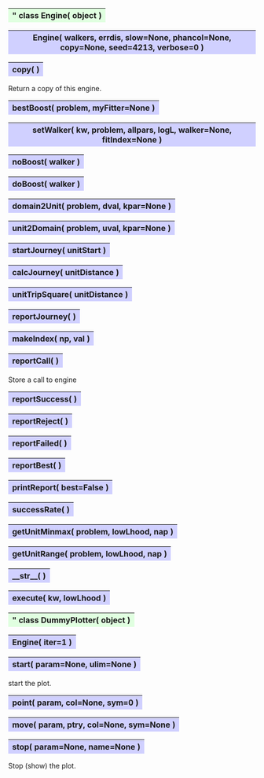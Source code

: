 ---
---


<a name="Engine"></a>
<table><thead style="background-color:#E0FFE0; width:100%"><tr><th text-align=left>"
<strong>class Engine(</strong> object )
</th></tr></thead></table>

<b></b>

<a name="Engine"></a>
<table><thead style="background-color:#D0D0FF; width:100%"><tr><th text-align:left>
<strong>Engine(</strong> walkers, errdis, slow=None, phancol=None, copy=None,
 seed=4213, verbose=0 )
</th></tr></thead></table>

<b></b>

<a name="copy"></a>
<table><thead style="background-color:#D0D0FF; width:100%"><tr><th text-align:left>
<strong>copy(</strong> )
</th></tr></thead></table>

Return a copy of this engine. 

<a name="bestBoost"></a>
<table><thead style="background-color:#D0D0FF; width:100%"><tr><th text-align:left>
<strong>bestBoost(</strong> problem, myFitter=None ) 
</th></tr></thead></table>


<a name="setWalker"></a>
<table><thead style="background-color:#D0D0FF; width:100%"><tr><th text-align:left>
<strong>setWalker(</strong> kw, problem, allpars, logL, walker=None, fitIndex=None ) 
</th></tr></thead></table>

<b></b>

<a name="noBoost"></a>
<table><thead style="background-color:#D0D0FF; width:100%"><tr><th text-align:left>
<strong>noBoost(</strong> walker ) 
</th></tr></thead></table>
<a name="doBoost"></a>
<table><thead style="background-color:#D0D0FF; width:100%"><tr><th text-align:left>
<strong>doBoost(</strong> walker ) 
</th></tr></thead></table>

<b></b>

<a name="domain2Unit"></a>
<table><thead style="background-color:#D0D0FF; width:100%"><tr><th text-align:left>
<strong>domain2Unit(</strong> problem, dval, kpar=None ) 
</th></tr></thead></table>

<b></b>

<a name="unit2Domain"></a>
<table><thead style="background-color:#D0D0FF; width:100%"><tr><th text-align:left>
<strong>unit2Domain(</strong> problem, uval, kpar=None ) 
</th></tr></thead></table>

<b></b>

<a name="startJourney"></a>
<table><thead style="background-color:#D0D0FF; width:100%"><tr><th text-align:left>
<strong>startJourney(</strong> unitStart ) 
</th></tr></thead></table>

<b></b>

<a name="calcJourney"></a>
<table><thead style="background-color:#D0D0FF; width:100%"><tr><th text-align:left>
<strong>calcJourney(</strong> unitDistance ) 
</th></tr></thead></table>

<b></b>

<a name="unitTripSquare"></a>
<table><thead style="background-color:#D0D0FF; width:100%"><tr><th text-align:left>
<strong>unitTripSquare(</strong> unitDistance ) 
</th></tr></thead></table>

<b></b>

<a name="reportJourney"></a>
<table><thead style="background-color:#D0D0FF; width:100%"><tr><th text-align:left>
<strong>reportJourney(</strong> ) 
</th></tr></thead></table>
<a name="makeIndex"></a>
<table><thead style="background-color:#D0D0FF; width:100%"><tr><th text-align:left>
<strong>makeIndex(</strong> np, val ) 
</th></tr></thead></table>
<a name="reportCall"></a>
<table><thead style="background-color:#D0D0FF; width:100%"><tr><th text-align:left>
<strong>reportCall(</strong> )
</th></tr></thead></table>

Store a call to engine 

<a name="reportSuccess"></a>
<table><thead style="background-color:#D0D0FF; width:100%"><tr><th text-align:left>
<strong>reportSuccess(</strong> )
</th></tr></thead></table>


<a name="reportReject"></a>
<table><thead style="background-color:#D0D0FF; width:100%"><tr><th text-align:left>
<strong>reportReject(</strong> )
</th></tr></thead></table>


<a name="reportFailed"></a>
<table><thead style="background-color:#D0D0FF; width:100%"><tr><th text-align:left>
<strong>reportFailed(</strong> )
</th></tr></thead></table>


<a name="reportBest"></a>
<table><thead style="background-color:#D0D0FF; width:100%"><tr><th text-align:left>
<strong>reportBest(</strong> )
</th></tr></thead></table>


<a name="printReport"></a>
<table><thead style="background-color:#D0D0FF; width:100%"><tr><th text-align:left>
<strong>printReport(</strong> best=False ) 
</th></tr></thead></table>
<a name="successRate"></a>
<table><thead style="background-color:#D0D0FF; width:100%"><tr><th text-align:left>
<strong>successRate(</strong> ) 
</th></tr></thead></table>


<a name="getUnitMinmax"></a>
<table><thead style="background-color:#D0D0FF; width:100%"><tr><th text-align:left>
<strong>getUnitMinmax(</strong> problem, lowLhood, nap ) 
</th></tr></thead></table>

<b></b>

<a name="getUnitRange"></a>
<table><thead style="background-color:#D0D0FF; width:100%"><tr><th text-align:left>
<strong>getUnitRange(</strong> problem, lowLhood, nap ) 
</th></tr></thead></table>

<b></b>

<a name="__str__"></a>
<table><thead style="background-color:#D0D0FF; width:100%"><tr><th text-align:left>
<strong>__str__(</strong> ) 
</th></tr></thead></table>
<a name="execute"></a>
<table><thead style="background-color:#D0D0FF; width:100%"><tr><th text-align:left>
<strong>execute(</strong> kw, lowLhood )
</th></tr></thead></table>

<b></b>
<b></b>



<a name="DummyPlotter"></a>
<table><thead style="background-color:#E0FFE0; width:100%"><tr><th text-align=left>"
<strong>class DummyPlotter(</strong> object ) 
</th></tr></thead></table>
<a name="Engine"></a>
<table><thead style="background-color:#D0D0FF; width:100%"><tr><th text-align:left>
<strong>Engine(</strong> iter=1 ) 
</th></tr></thead></table>
<a name="start"></a>
<table><thead style="background-color:#D0D0FF; width:100%"><tr><th text-align:left>
<strong>start(</strong> param=None, ulim=None )
</th></tr></thead></table>

start the plot. 

<a name="point"></a>
<table><thead style="background-color:#D0D0FF; width:100%"><tr><th text-align:left>
<strong>point(</strong> param, col=None, sym=0 )
</th></tr></thead></table>


<a name="move"></a>
<table><thead style="background-color:#D0D0FF; width:100%"><tr><th text-align:left>
<strong>move(</strong> param, ptry, col=None, sym=None )
</th></tr></thead></table>


<a name="stop"></a>
<table><thead style="background-color:#D0D0FF; width:100%"><tr><th text-align:left>
<strong>stop(</strong> param=None, name=None )
</th></tr></thead></table>

Stop (show) the plot. 


